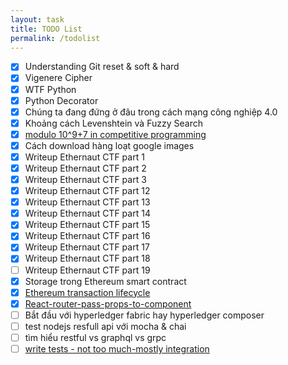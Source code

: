 ```yaml
---
layout: task
title: TODO List
permalink: /todolist
---
```


- [x] Understanding Git reset & soft & hard
- [x] Vigenere Cipher
- [x] WTF Python
- [x] Python Decorator
- [x] Chúng ta đang đứng ở đâu trong cách mạng công nghiệp 4.0
- [x] Khoảng cách Levenshtein và Fuzzy Search
- [x] [modulo 10^9+7 in competitive programming](https://www.quora.com/What-exactly-is-print-it-modulo-10-9-+-7-in-competitive-programming-web-sites)
- [x] Cách download hàng loạt google images
- [x] Writeup Ethernaut CTF part 1
- [x] Writeup Ethernaut CTF part 2
- [x] Writeup Ethernaut CTF part 3
- [x] Writeup Ethernaut CTF part 12
- [x] Writeup Ethernaut CTF part 13
- [x] Writeup Ethernaut CTF part 14
- [x] Writeup Ethernaut CTF part 15
- [x] Writeup Ethernaut CTF part 16
- [x] Writeup Ethernaut CTF part 17
- [x] Writeup Ethernaut CTF part 18
- [ ] Writeup Ethernaut CTF part 19
- [x] Storage trong Ethereum smart contract
- [x] [Ethereum transaction lifecycle](https://medium.com/blockchannel/life-cycle-of-an-ethereum-transaction-e5c66bae0f6e)
- [x] [React-router-pass-props-to-component](https://tylermcginnis.com/react-router-pass-props-to-components/)
- [ ] Bắt đầu với hyperledger fabric hay hyperledger composer
- [ ] test nodejs resfull api với mocha & chai
- [ ] tìm hiểu restful vs graphql vs grpc
- [ ] [write tests - not too much-mostly integration](https://blog.kentcdodds.com/write-tests-not-too-many-mostly-integration-5e8c7fff591c)
